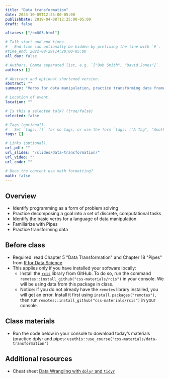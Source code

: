 ```yaml
---
title: "Data transformation"
date: 2023-10-09T12:25:00-05:00
publishDate: 2019-04-08T12:25:00-05:00
draft: false

aliases: ["/cm003.html"]

# Talk start and end times.
#   End time can optionally be hidden by prefixing the line with `#`.
#time_end: 2022-08-29T14:20:00-05:00
all_day: false

# Authors. Comma separated list, e.g. `["Bob Smith", "David Jones"]`.
authors: []

# Abstract and optional shortened version.
abstract: ""
summary: "Verbs for data manipulation, practice transforming data frames using dplyr, and intro to pipes."

# Location of event.
location: ""

# Is this a selected talk? (true/false)
selected: false

# Tags (optional).
#   Set `tags: []` for no tags, or use the form `tags: ["A Tag", "Another Tag"]` for one or more tags.
tags: []

# Links (optional).
url_pdf: ""
url_slides: "/slides/data-transformation/"
url_video: ""
url_code: ""

# Does the content use math formatting?
math: false
---
```




## Overview

* Identify  programming as a form of problem solving
* Practice decomposing a goal into a set of discrete, computational tasks
* Identify the basic verbs for a language of data manipulation
* Familiarize with Pipes
* Practice transforming data


## Before class

* Required: read Chapter 5 "Data Transformation" and Chapter 18 "Pipes" from [R for Data Science](http://r4ds.had.co.nz/)
* This applies only if you have installed your software locally: 
    * Install the [`rcis`](https://github.com/css-materials/rcis) library from GitHub. To do so, run the command `remotes::install_github("css-materials/rcis")` in your console. We will be using data from this package in class.
    * Notice: if you do not already have the `remotes` library installed, you will get an error. Install it first using `install.packages("remotes")`, then run `remotes::install_github("css-materials/rcis")` in your console.
    

## Class materials

* Run the code below in your console to download today’s materials (practice dplyr and pipes: `usethis::use_course("css-materials/data-transformation")`

## Additional resources

* Cheat sheet [Data Wrangling with `dplyr` and `tidyr`](https://www.rstudio.com/wp-content/uploads/2015/02/data-wrangling-cheatsheet.pdf)


<!--
* [Computer programming as a form of problem solving](/notes/problem-solving/)
* [`dplyr` in brief](/notes/dplyr/)
* [Practice transforming college education data](/notes/transform-college/)
* [Pipes in R](/notes/pipes/) taken from "Functions" lecture of Oct 25
* Complete your peer evaluations for homework 01. Review the following:
    * [General Homework Rubric](/faq/homework-evaluations/)
    * [Performing peer review](/faq/peer-evaluations/)
    * To find which peers you will evaluate:
        * Navigate to the [course organization page on GitHub](https://github.coecis.cornell.edu/cis-fa22)
        * Find the `hw01` repos you can see that are not your own repo
        * Open the repos and find the pull request. You can then initiate a [code review](https://github.com/features/code-review) to leave detailed feedback.
-->
